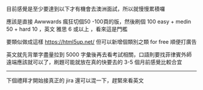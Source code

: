 目前感覺是至少要達到以下才有機會去澳洲面試，所以就慢慢累積囉

應該是直接 Awwwards 瘋狂切個50 -100頁的版，然後刷個 100 easy + medin 50 + hard 10 ，英文 雅思 6 或以上 ，看來這是門檻

要類似做成這樣 https://html5up.net/ 但可以新增個類別之類 for free 順便打廣告

英文就先背單字盡量拉到 5000 字彙後再去看考試相關，口語則要找菲律賓外師遠端應該就可以了，刷題可能就放在真的快要去的 3-5 個月前感覺比較合宜

---

下個禮拜才開始接真正的 jira 還可以混一下，趕緊來看英文
